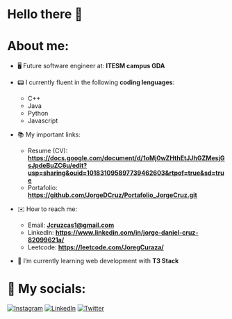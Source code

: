 # Hello there 👋
# About me:
-  🖥 Future software engineer at: **ITESM campus GDA** 
 
-  📟 I currently fluent in the following **coding lenguages**:
    - C++ 
    - Java
    - Python
    - Javascript

-  📚 My important links:
    - Resume (CV): **https://docs.google.com/document/d/1oMj0wZHthEtJJhGZMesjGsJpdeBuZC6u/edit?usp=sharing&ouid=101831095897739462603&rtpof=true&sd=true**
    - Portafolio: **https://github.com/JorgeDCruz/Portafolio_JorgeCruz.git**

- ✉️  How to reach me:
    - Email: **Jcruzcas1@gmail.com**
    - LinkedIn: **https://www.linkedin.com/in/jorge-daniel-cruz-82099621a/**
    - Leetcode: **https://leetcode.com/JoregCuraza/**

- 🌱 I’m currently learning web development with **T3 Stack**
# 📱  My socials: 
[![Instagram](https://img.shields.io/badge/Instagram-%23E4405F.svg?logo=Instagram&logoColor=white)](https://www.instagram.com/jorgedanielcruzcase/) [![LinkedIn](https://img.shields.io/badge/LinkedIn-%230077B5.svg?logo=linkedin&logoColor=white)](https://www.linkedin.com/in/jorge-daniel-cruz-82099621a/) [![Twitter](https://img.shields.io/badge/Twitter-%231DA1F2.svg?logo=Twitter&logoColor=white)](https://twitter.com/Palpatino66) 

<!--
**JorgeDCruz/JorgeDCruz** is a ✨ _special_ ✨ repository because its `README.md` (this file) appears on your GitHub profile.

Here are some ideas to get you started:

- 🔭 I’m currently working on ...
- 🌱 I’m currently learning ...
- 👯 I’m looking to collaborate on ...
- 🤔 I’m looking for help with ...
- 💬 Ask me about ...
- 📫 How to reach me: ...
- 😄 Pronouns: ...
- ⚡ Fun fact: ...
-->
